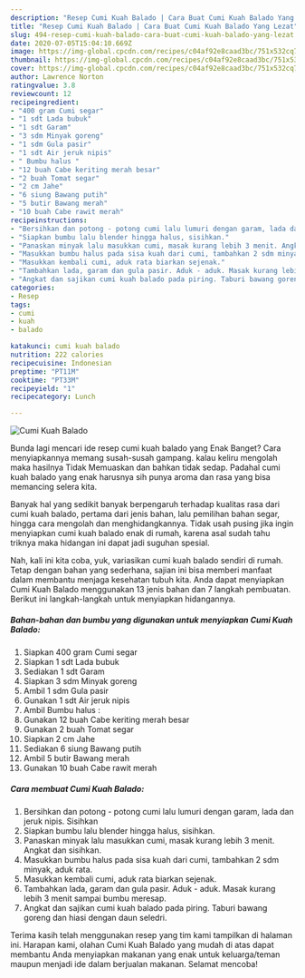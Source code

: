 ```yaml
---
description: "Resep Cumi Kuah Balado | Cara Buat Cumi Kuah Balado Yang Lezat"
title: "Resep Cumi Kuah Balado | Cara Buat Cumi Kuah Balado Yang Lezat"
slug: 494-resep-cumi-kuah-balado-cara-buat-cumi-kuah-balado-yang-lezat
date: 2020-07-05T15:04:10.669Z
image: https://img-global.cpcdn.com/recipes/c04af92e8caad3bc/751x532cq70/cumi-kuah-balado-foto-resep-utama.jpg
thumbnail: https://img-global.cpcdn.com/recipes/c04af92e8caad3bc/751x532cq70/cumi-kuah-balado-foto-resep-utama.jpg
cover: https://img-global.cpcdn.com/recipes/c04af92e8caad3bc/751x532cq70/cumi-kuah-balado-foto-resep-utama.jpg
author: Lawrence Norton
ratingvalue: 3.8
reviewcount: 12
recipeingredient:
- "400 gram Cumi segar"
- "1 sdt Lada bubuk"
- "1 sdt Garam"
- "3 sdm Minyak goreng"
- "1 sdm Gula pasir"
- "1 sdt Air jeruk nipis"
- " Bumbu halus "
- "12 buah Cabe keriting merah besar"
- "2 buah Tomat segar"
- "2 cm Jahe"
- "6 siung Bawang putih"
- "5 butir Bawang merah"
- "10 buah Cabe rawit merah"
recipeinstructions:
- "Bersihkan dan potong - potong cumi lalu lumuri dengan garam, lada dan jeruk nipis. Sisihkan"
- "Siapkan bumbu lalu blender hingga halus, sisihkan."
- "Panaskan minyak lalu masukkan cumi, masak kurang lebih 3 menit. Angkat dan sisihkan."
- "Masukkan bumbu halus pada sisa kuah dari cumi, tambahkan 2 sdm minyak, aduk rata."
- "Masukkan kembali cumi, aduk rata biarkan sejenak."
- "Tambahkan lada, garam dan gula pasir. Aduk - aduk. Masak kurang lebih 3 menit sampai bumbu meresap."
- "Angkat dan sajikan cumi kuah balado pada piring. Taburi bawang goreng dan hiasi dengan daun seledri."
categories:
- Resep
tags:
- cumi
- kuah
- balado

katakunci: cumi kuah balado 
nutrition: 222 calories
recipecuisine: Indonesian
preptime: "PT11M"
cooktime: "PT33M"
recipeyield: "1"
recipecategory: Lunch

---
```



![Cumi Kuah Balado](https://img-global.cpcdn.com/recipes/c04af92e8caad3bc/751x532cq70/cumi-kuah-balado-foto-resep-utama.jpg)

Bunda lagi mencari ide resep cumi kuah balado yang Enak Banget? Cara menyiapkannya memang susah-susah gampang. kalau keliru mengolah maka hasilnya Tidak Memuaskan dan bahkan tidak sedap. Padahal cumi kuah balado yang enak harusnya sih punya aroma dan rasa yang bisa memancing selera kita.

Banyak hal yang sedikit banyak berpengaruh terhadap kualitas rasa dari cumi kuah balado, pertama dari jenis bahan, lalu pemilihan bahan segar, hingga cara mengolah dan menghidangkannya. Tidak usah pusing jika ingin menyiapkan cumi kuah balado enak di rumah, karena asal sudah tahu triknya maka hidangan ini dapat jadi suguhan spesial.




Nah, kali ini kita coba, yuk, variasikan cumi kuah balado sendiri di rumah. Tetap dengan bahan yang sederhana, sajian ini bisa memberi manfaat dalam membantu menjaga kesehatan tubuh kita. Anda dapat menyiapkan Cumi Kuah Balado menggunakan 13 jenis bahan dan 7 langkah pembuatan. Berikut ini langkah-langkah untuk menyiapkan hidangannya.

<!--inarticleads1-->

##### Bahan-bahan dan bumbu yang digunakan untuk menyiapkan Cumi Kuah Balado:

1. Siapkan 400 gram Cumi segar
1. Siapkan 1 sdt Lada bubuk
1. Sediakan 1 sdt Garam
1. Siapkan 3 sdm Minyak goreng
1. Ambil 1 sdm Gula pasir
1. Gunakan 1 sdt Air jeruk nipis
1. Ambil  Bumbu halus :
1. Gunakan 12 buah Cabe keriting merah besar
1. Gunakan 2 buah Tomat segar
1. Siapkan 2 cm Jahe
1. Sediakan 6 siung Bawang putih
1. Ambil 5 butir Bawang merah
1. Gunakan 10 buah Cabe rawit merah




<!--inarticleads2-->

##### Cara membuat Cumi Kuah Balado:

1. Bersihkan dan potong - potong cumi lalu lumuri dengan garam, lada dan jeruk nipis. Sisihkan
1. Siapkan bumbu lalu blender hingga halus, sisihkan.
1. Panaskan minyak lalu masukkan cumi, masak kurang lebih 3 menit. Angkat dan sisihkan.
1. Masukkan bumbu halus pada sisa kuah dari cumi, tambahkan 2 sdm minyak, aduk rata.
1. Masukkan kembali cumi, aduk rata biarkan sejenak.
1. Tambahkan lada, garam dan gula pasir. Aduk - aduk. Masak kurang lebih 3 menit sampai bumbu meresap.
1. Angkat dan sajikan cumi kuah balado pada piring. Taburi bawang goreng dan hiasi dengan daun seledri.




Terima kasih telah menggunakan resep yang tim kami tampilkan di halaman ini. Harapan kami, olahan Cumi Kuah Balado yang mudah di atas dapat membantu Anda menyiapkan makanan yang enak untuk keluarga/teman maupun menjadi ide dalam berjualan makanan. Selamat mencoba!
